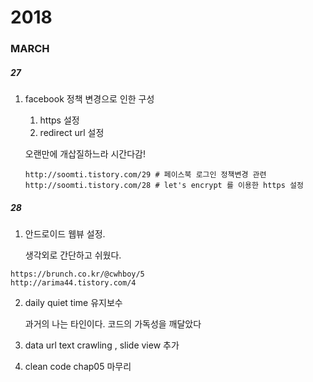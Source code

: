 # 2018

### MARCH

##### 27

1. facebook 정책 변경으로 인한 구성

   1. https 설정
   2. redirect url 설정 

   오랜만에 개삽질하느라 시간다감!

   ```
   http://soomti.tistory.com/29 # 페이스북 로그인 정책변경 관련 
   http://soomti.tistory.com/28 # let's encrypt 를 이용한 https 설정
   ```

#####  28

1. 안드로이드 웹뷰 설정. 

   생각외로 간단하고 쉬웠다. 	

```
https://brunch.co.kr/@cwhboy/5
http://arima44.tistory.com/4
```

2. daily quiet time 유지보수	

   과거의 나는 타인이다. 코드의 가독성을 깨달았다

3. data url text crawling , slide view 추가

4. clean code chap05 마무리

